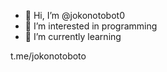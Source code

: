 - 👋 Hi, I’m @jokonotobot0
- 👀 I’m interested in programming
- 🌱 I’m currently learning

t.me/jokonotoboto
<!---
jokonotobot0/jokonotobot0 is a ✨ special ✨ repository because its `README.md` (this file) appears on your GitHub profile.
You can click the Preview link to take a look at your changes.
--->
